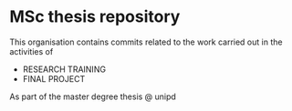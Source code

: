 # MSc thesis repository

This organisation contains commits related to the work carried out in the activities of 
- RESEARCH TRAINING
- FINAL PROJECT

As part of the master degree thesis @ unipd
